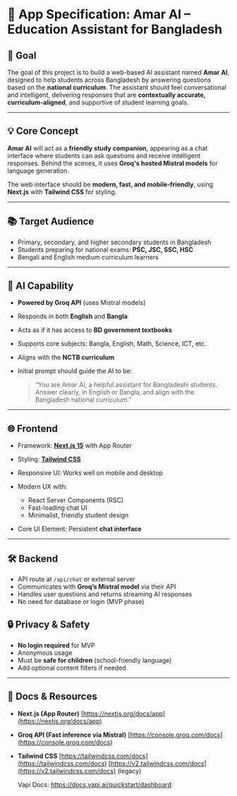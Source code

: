 # 📘 App Specification: **Amar AI – Education Assistant for Bangladesh**

## 🎯 Goal

The goal of this project is to build a web-based AI assistant named **Amar AI**, designed to help students across Bangladesh by answering questions based on the **national curriculum**. The assistant should feel conversational and intelligent, delivering responses that are **contextually accurate, curriculum-aligned**, and supportive of student learning goals.

---

## 💡 Core Concept

**Amar AI** will act as a **friendly study companion**, appearing as a chat interface where students can ask questions and receive intelligent responses. Behind the scenes, it uses **Groq's hosted Mistral models** for language generation.

The web interface should be **modern, fast, and mobile-friendly**, using **Next.js** with **Tailwind CSS** for styling.

---

## 📚 Target Audience

* Primary, secondary, and higher secondary students in Bangladesh
* Students preparing for national exams: **PSC, JSC, SSC, HSC**
* Bengali and English medium curriculum learners

---

## 🧠 AI Capability

* **Powered by Groq API** (uses Mistral models)
* Responds in both **English** and **Bangla**
* Acts as if it has access to **BD government textbooks**
* Supports core subjects: Bangla, English, Math, Science, ICT, etc.
* Aligns with the **NCTB curriculum**
* Initial prompt should guide the AI to be:

  > “You are Amar AI, a helpful assistant for Bangladeshi students. Answer clearly, in English or Bangla, and align with the Bangladesh national curriculum.”

---

## 🌐 Frontend

* Framework: [**Next.js 15**](https://nextjs.org/docs/app) with App Router
* Styling: [**Tailwind CSS**](https://tailwindcss.com/docs)
* Responsive UI: Works well on mobile and desktop
* Modern UX with:

  * React Server Components (RSC)
  * Fast-loading chat UI
  * Minimalist, friendly student design
* Core UI Element: Persistent **chat interface**

---

## 🛠️ Backend

* API route at `/api/chat` or external server
* Communicates with **Groq’s Mistral model** via their API
* Handles user questions and returns streaming AI responses
* No need for database or login (MVP phase)


## 🔒 Privacy & Safety

* **No login required** for MVP
* Anonymous usage
* Must be **safe for children** (school-friendly language)
* Add optional content filters if needed

---

## 🔗 Docs & Resources

* **Next.js (App Router)**
  [https://nextjs.org/docs/app](https://nextjs.org/docs/app)

* **Groq API (Fast inference via Mistral)**
  [https://console.groq.com/docs](https://console.groq.com/docs)

* **Tailwind CSS**
  [https://tailwindcss.com/docs](https://tailwindcss.com/docs)
  [https://v2.tailwindcss.com/docs](https://v2.tailwindcss.com/docs) (legacy)

  Vapi Docs: https://docs.vapi.ai/quickstart/dashboard